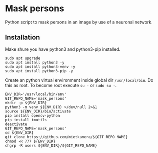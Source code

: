 # Mask persons

Python script to mask persons in an image by use of a neuronal network.

## Installation

Make shure you have python3 and python3-pip installed. 

```
sudo apt upgrade
sudo apt install python3 -y
sudo apt install python3-venv -y
sudo apt install python3-pip -y
```

Create an python virtual environment inside global dir `/usr/local/bin`. Do this as root. To
become root execute `su -` or `sudo su -`.

```
ENV_DIR='/usr/local/bin/env'
GIT_REPO_NAME='mask_persons'  
mkdir -p ${ENV_DIR}
python3 -m venv ${ENV_DIR} >/dev/null 2>&1
source ${ENV_DIR}/bin/activate
pip install opencv-python
pip install imutils
deactivate
GIT_REPO_NAME='mask_persons'  
cd ${ENV_DIR}                   
git clone https://github.com/mietkamera/${GIT_REPO_NAME}
chmod -R 777 ${ENV_DIR}
chgrp -R users ${ENV_DIR}/${GIT_REPO_NAME}
```


